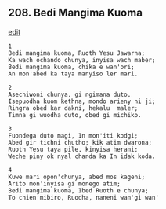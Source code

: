 
## 208.  Bedi Mangima Kuoma
[edit](https://docs.google.com/document/d/1TQO4PWvNW78C3TxwP3847bTNdrT1JjO8/edit?mode=html)



    1
    Bedi mangima kuoma, Ruoth Yesu Jawarna;
    Ka wach ochando chunya, inyisa wach maber;
    Bedi mangima kuoma, chika e wan'ori;
    An mon'abed ka taya manyiso ler mari.

    2
    Asechiwoni chunya, gi ngimana duto,
    Isepuodha kuom kethna, mondo arieny ni ji;
    Ringra obed kar dakni, hekalu  maler;
    Timna gi wuodha duto, obed gi michiko.

    3
    Fuondega duto magi, In mon'iti kodgi;
    Abed gir tichni chutho; kik atim dwarona;
    Ruoth Yesu taya pile, kinyisa herani;
    Weche piny ok nyal chanda ka In idak koda.

    4
    Kuwe mari opon'chunya, abed mos kageni;
    Arito mon'inyisa gi monego atim;
    Bedi mangima kuoma, Ibed Ruoth e chunya;
    To chien'mibiro, Ruodha, naneni wan'gi wan'

